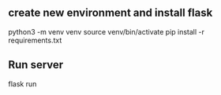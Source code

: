 ## create new environment and install flask
python3 -m venv venv
source venv/bin/activate
pip install -r requirements.txt

## Run server
flask run